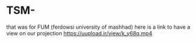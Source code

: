# TSM-
that was for FUM (ferdowsi university of mashhad)
here is a link to have a view on our projection 
https://uupload.ir/view/k_y68q.mp4
